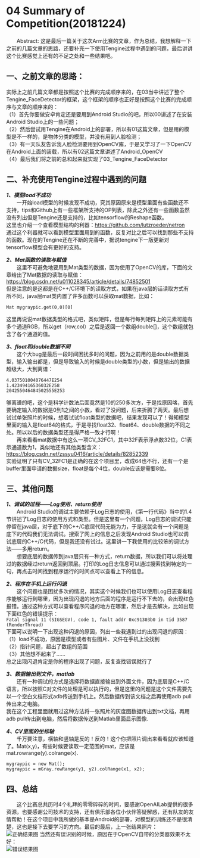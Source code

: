 04 Summary of Competition(20181224)
===

&emsp;&emsp;Abstract: 这是最后一篇关于这次Arm比赛的文章，作为总结，我想解释一下之前的几篇文章的思路，还要补充一下使用Tengine过程中遇到的问题，最后讲讲这个比赛感觉上还有的不足之处和一些结果吧。<br>

一、之前文章的思路：
---

实际上之前几篇文章都是按照这个比赛的完成顺序来的，在03当中讲述了整个Tengine_FaceDetector的框架，这个框架的顺序也正好是按照这个比赛的完成顺序与文章的顺序来的：<br>
（1）首先你要做安卓肯定还是要用到Android Studio的吧，所以00讲述了在安装Android Studio上的一些问题；<br>
（2）然后尝试用Tengine在Android上的部署，所以有01这篇文章，但是用的模型是不一样的，是物体分类的模型，并没有用到人脸检测；<br>
（3）有一天队友告诉我人脸检测要用到OpenCV库，于是又学习了一下OpenCV在Android上面的装载，所以有02这篇文章讲述了Android_OpenCV<br>
（4）最后我们将之前的总和起来就实现了03_Tengine_FaceDetector<br>

二、补充使用Tengine过程中遇到的问题
---

***1、模型load不成功***<br>
&emsp;&emsp;一开始load模型的时候发现不成功，究其原因原来是模型里面有些函数还不支持，tips和Github上有一些框架所支持的OP列表，除此之外还有一些函数虽然没有列出但是Tengine还是支持的，比如tensorflow的Reshape函数。<br>
这里也介绍一个查看模型结构的利器：https://github.com/lutzroeder/netron<br>
通过这个利器就可以看到模型里面用到的函数，反复对比之后可以找到那些不支持的函数。现在的Tengine还在不断的完善中，据说tengine下一版更新对tensorflow模型会有更好的支持。<br>

***2、Mat函数的读取与赋值***<br>
&emsp;&emsp;这里不可避免地要用到Mat类型的数据，因为使用了OpenCV的库，下面的文章给出了Mat数据的读取与赋值：<br>
https://blog.csdn.net/u011028345/article/details/74852501<br>
但是注意的是这都是在C++/C环境下的读取方式，如果在java层的话读取方式有所不同，java层mat类内置了许多函数可以获取mat数据，比如：<br>
```
Mat mygraypic.get(0,0)[0]
```
这里再说说mat数据类型的格式吧，类似矩阵，但是每行每列矩阵上的元素可能有多个通道RGB，所以get（row,col）之后是返回一个数组double[]，这个数组就包含了各个通道的值。<br>

***3、float和double数据不同***<br>
&emsp;&emsp;这个大bug是最后一段时间困扰多时的问题，因为之前用的是double数据类型，输入输出都是，但是导致输入的时候是double类型的小数，但是输出的数据超级大，大到离谱：
```
4.037501004076447E254
1.42349416536032E258
204255046484502555E253
```
够离谱的吧，这个是科学计数法后面竟然是10的250多次方，于是找原因咯，首先要确定输入的数据是0到1之间的小数，看过了没问题，后来折腾了两天。最后想试试单张照片的时候，想着试试float类型的数据吧，结果发现可以了！得知模型里面的输入是float64的格式，于是寻找float32、float64、double数据的不同之处。所以以后的数据类型还是得严格一致才行啊！<br>
&emsp;&emsp;再来看看mat数据中有这么一项CV_32FC1，其中32F表示浮点数32位，C1表示通道数为1，类似地还有其他类型含义：<br>
https://blog.csdn.net/zssyu0416/article/details/82852339<br>
实验证明了只有CV_32FC1是正确的在这个项目里，改成64也不行，还有一个是buffer里面申请的数据size，float是每个4位，double应该是需要8位。<br>


三、其他问题
---

***1、调试的过程——Log使用、return使用***<br>
&emsp;&emsp;Android Studio的调试主要依赖于Log日志的使用，《第一行代码》当中的1.4节讲述了Log日志的使用方式和类型。但是这里有一个问题，Log日志的调试只能停留在java层，对于底下的C++/C底层代码无能为力，于是这就会有一个问题是底下的代码我们无法调试。搜索了网上的信息之后发现Android Studio也可以调试底层的C++/C代码，但是我还没有试过。这里讲一下我使用的比较笨的调试方法——多用return。<br>
&emsp;&emsp;想要底层的数据传到java层只有一种方式，return数据，所以我们可以将处理过的数据经过return返回到顶层。打印的Log日志信息可以通过搜索找到特定的一句，再点击时间找到程序运行的时间点可以查看上下的信息。<br>

***2、程序在手机上运行闪退***<br>
&emsp;&emsp;这个问题也是困扰多次的情况，其实这个时候我们也可以使用Log日志查看程序能够运行到哪里，因为出现闪退的地方后面的程序是运行不下去的，会出现红色报错。通过这种方式可以查看程序闪退的地方在哪里，然后才是去解决，比如出现下面红色的错误提示：<br>
`Fatal signal 11 (SIGSEGV), code 1, fault addr 0xc91303b0 in tid 3587 (RenderThread)`<br>
下面可以说明一下出现这种闪退的原因，列出一些我遇到过的出现闪退的原因：<br>
（1）load不成功，原因是模型或者有些图片、文件在手机上没找到<br>
（2）指针问题，超出了数组的范围<br>
（3）其他想不起来了......<br>
总之出现闪退肯定是你的程序出现了问题，反复查找错误就行了<br>

***3、数据输出到文件，matlab***<br>
&emsp;&emsp;还有一种调试的方式是选择将数据直接输出到外面文件，因为底层是C++/C语言，所以按照C对文件的处理是可以执行的，但是这里的问题是这个文件需要先以一个空白文档形式adb传送到手机上。然后数据传到该文档之后再使用adb pull传出来之电脑。<br>
我在这个工程里面就用过这种方法将一张照片的灰度图数据传出到txt文档，再用adb pull传出到电脑，然后将数据传送到Matlab里面显示图像.<br>

***4、CV里面的坐标轴***<br>
&emsp;&emsp;千万要注意，横轴和竖轴是反的！反的！这个你把照片调出来看看就应该知道了。Mat(x,y)，有些时候要读取一定范围的mat，应该是mat.rowrange(y).colrange(x).
```
mygraypic = new Mat();
mygraypic = mGray.rowRange(y1, y2).colRange(x1, x2);
```
四、总结
---

&emsp;&emsp;这个比赛总共历时4个礼拜的零零碎碎的时间，要感谢OpenAILab提供的很多资源，也要感谢公司技术的支持，还有俱乐部各位小伙伴答疑解惑，还有队友的友情帮助！在这个项目中我所做的基本是Android的部署，对模型的训练还不是很清楚，这也是接下去要学习的方向。最后的最后，上一张结果照片：<br>
![](https://github.com/YUYELONG/Summary-of-Arm-Competition/blob/master/results/1.png "正确结果图")
当然还有误识别的时候，原因在于OpenCV自带的分类器效果不太好：<br>
![](https://github.com/YUYELONG/Summary-of-Arm-Competition/blob/master/results/2.png "错误结果图")
